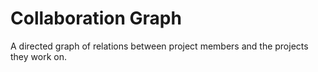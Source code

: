 # Collaboration Graph

A directed graph of relations between project members and the projects they work on.
